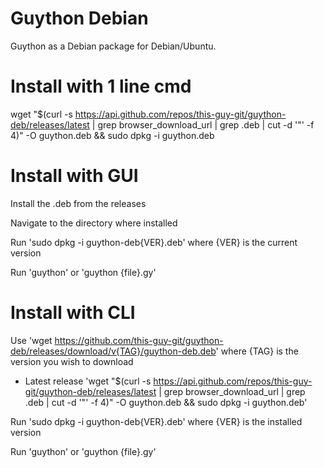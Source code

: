 # Guython Debian
Guython as a Debian package for Debian/Ubuntu.

# Install with 1 line cmd
wget "$(curl -s https://api.github.com/repos/this-guy-git/guython-deb/releases/latest | grep browser_download_url | grep .deb | cut -d '"' -f 4)" -O guython.deb && sudo dpkg -i guython.deb

# Install with GUI
Install the .deb from the releases

Navigate to the directory where installed

Run 'sudo dpkg -i guython-deb{VER}.deb' where {VER} is the current version

Run 'guython' or 'guython {file}.gy'

# Install with CLI
Use 'wget https://github.com/this-guy-git/guython-deb/releases/download/v{TAG}/guython-deb.deb' where {TAG} is the version you wish to download
- Latest release 'wget "$(curl -s https://api.github.com/repos/this-guy-git/guython-deb/releases/latest | grep browser_download_url | grep .deb | cut -d '"' -f 4)" -O guython.deb && sudo dpkg -i guython.deb'

Run 'sudo dpkg -i guython-deb{VER}.deb' where {VER} is the installed version

Run 'guython' or 'guython {file}.gy'
